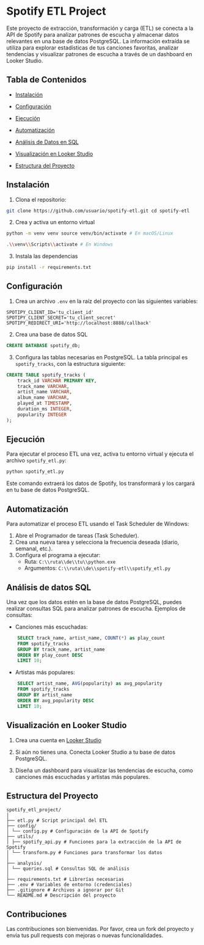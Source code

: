 # Spotify ETL Project

  

Este proyecto de extracción, transformación y carga (ETL) se conecta a la API de Spotify para analizar patrones de escucha y almacenar datos relevantes en una base de datos PostgreSQL. La información extraída se utiliza para explorar estadísticas de tus canciones favoritas, analizar tendencias y visualizar patrones de escucha a través de un dashboard en Looker Studio.

  
## Tabla de Contenidos

  

- [Instalación](#instalación)

- [Configuración](#configuración)

- [Ejecución](#ejecución)

- [Automatización](#automatización)

- [Análisis de Datos en SQL](#análisis-de-datos-en-sql)

- [Visualización en Looker Studio](#visualización-en-looker-studio)

- [Estructura del Proyecto](#estructura-del-proyecto)
  
  
  
## Instalación
  
1. Clona el repositorio: 
 
```bash 
git clone https://github.com/usuario/spotify-etl.git cd spotify-etl
```

2. Crea y activa un entorno virtual
```bash
python -m venv venv source venv/bin/activate # En macOS/Linux 

.\\venv\\Scripts\\activate # En Windows
```
3. Instala las dependencias
```bash
pip install -r requirements.txt
```

## Configuración

1. Crea un archivo `.env`  en la raíz del proyecto con las siguientes variables:
 ```plaintext
 SPOTIPY_CLIENT_ID='tu_client_id' 
 SPOTIPY_CLIENT_SECRET='tu_client_secret' 
 SPOTIPY_REDIRECT_URI='http://localhost:8888/callback'
 ```
2. Crea una base de datos SQL
```sql
CREATE DATABASE spotify_db;
```
3. Configura las tablas necesarias en PostgreSQL. La tabla principal es `spotify_tracks`, con la estructura siguiente:
```sql
CREATE TABLE spotify_tracks ( 
	track_id VARCHAR PRIMARY KEY, 
	track_name VARCHAR, 
	artist_name VARCHAR, 
	album_name VARCHAR, 
	played_at TIMESTAMP, 
	duration_ms INTEGER, 
	popularity INTEGER 
);
```

## Ejecución
Para ejecutar el proceso ETL una vez, activa tu entorno virtual y ejecuta el archivo `spotify_etl.py`:

```bash
python spotify_etl.py
```
Este comando extraerá los datos de Spotify, los transformará y los cargará en tu base de datos PostgreSQL.

## Automatización 
Para automatizar el proceso ETL usando el Task Scheduler de Windows:

1.  Abre el Programador de tareas (Task Scheduler).
2.  Crea una nueva tarea y selecciona la frecuencia deseada (diario, semanal, etc.).
3.  Configura el programa a ejecutar:
    -   Ruta: `C:\\ruta\\de\\tu\\python.exe`
    -   Argumentos: `C:\\ruta\\de\\spotify-etl\\spotify_etl.py`

## Análisis de datos SQL

Una vez que los datos estén en la base de datos PostgreSQL, puedes realizar consultas SQL para analizar patrones de escucha. Ejemplos de consultas:

-   Canciones más escuchadas:
    
```sql
    SELECT track_name, artist_name, COUNT(*) as play_count
    FROM spotify_tracks
    GROUP BY track_name, artist_name
    ORDER BY play_count DESC
    LIMIT 10;
```
    
-   Artistas más populares:
    
```sql 
    SELECT artist_name, AVG(popularity) as avg_popularity
    FROM spotify_tracks
    GROUP BY artist_name
    ORDER BY avg_popularity DESC
    LIMIT 10;
```

## Visualización en Looker Studio

 1. Crea una cuenta en [Looker Studio](https://lookerstudio.google.com/)
 
 3.  Si aún no tienes una. Conecta Looker Studio a tu base de datos
    PostgreSQL. 
    
 4. Diseña un dashboard para visualizar las tendencias de
    escucha, como canciones más escuchadas y artistas más populares.

## Estructura del Proyecto

```
spotify_etl_project/ 
│ 
├── etl.py # Script principal del ETL 
├── config/ 
│ └── config.py # Configuración de la API de Spotify 
├── utils/ 
│ ├── spotify_api.py # Funciones para la extracción de la API de Spotify 
│ └── transform.py # Funciones para transformar los datos 
│ 
├── analysis/ 
│ └── queries.sql # Consultas SQL de análisis 
│ 
├── requirements.txt # Librerías necesarias 
├── .env # Variables de entorno (credenciales) 
├── .gitignore # Archivos a ignorar por Git 
└── README.md # Descripción del proyecto
```

## Contribuciones

Las contribuciones son bienvenidas. Por favor, crea un fork del proyecto y envía tus pull requests con mejoras o nuevas funcionalidades.




